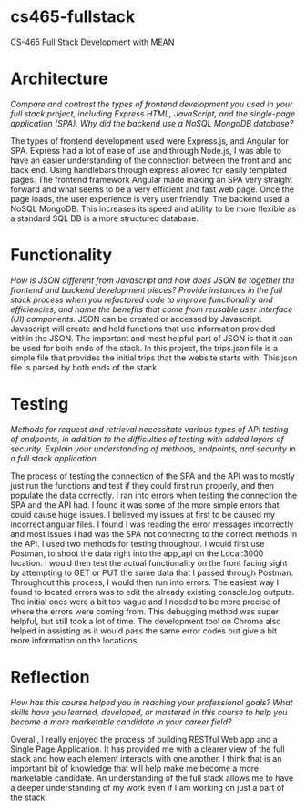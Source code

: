 # cs465-fullstack
CS-465 Full Stack Development with MEAN
# Architecture
*Compare and contrast the types of frontend development you used in your full stack project, including Express HTML, JavaScript, and the single-page application (SPA).
Why did the backend use a NoSQL MongoDB database?*

  The types of frontend development used were Express.js, and Angular for SPA. Express had a lot of ease of use and through Node.js, I was able to have an easier understanding of the connection between the front and and back end. Using handlebars through express allowed for easily templated pages. 
  The frontend framework Angular made making an SPA very straight forward and what seems to be a very efficient and fast web page. Once the page loads, the user experience is very user friendly. 
  The backend used a NoSQL MongoDB. This increases its speed and ability to be more flexible as a standard SQL DB is a more structured database. 

# Functionality
*How is JSON different from Javascript and how does JSON tie together the frontend and backend development pieces?
Provide instances in the full stack process when you refactored code to improve functionality and efficiencies, and name the benefits that come from reusable user interface (UI) components.*
  JSON can be created or accessed by Javascript. Javascript will create and hold functions that use information provided within the JSON. The important and most helpful part of JSON is that it can be used for both ends of the stack. 
  In this project, the trips.json file is a simple file that provides the initial trips that the website starts with. This json file is parsed by both ends of the stack. 

# Testing
*Methods for request and retrieval necessitate various types of API testing of endpoints, in addition to the difficulties of testing with added layers of security. Explain your understanding of methods, endpoints, and security in a full stack application.*

  The process of testing the connection of the SPA and the API was to mostly just run the functions and test if they could first run properly, and then populate the data correctly. I ran into errors when testing the connection the SPA and the API had. I found it was some of the more simple errors that could cause huge issues. I believed my issues at first to be caused my incorrect angular files. I found I was reading the error messages incorrectly and most issues I had was the SPA not connecting to the correct methods in the API. I used two methods for testing throughout. I would first use Postman, to shoot the data right into the app_api on the Local:3000 location. I would then test the actual functionality on the front facing sight by attempting to GET or PUT the same data that I passed through Postman. Throughout this process, I would then run into errors. The easiest way I found to located errors was to edit the already existing console.log outputs. The initial ones were a bit too vague and I needed to be more precise of where the errors were coming from. This debugging method was super helpful, but still took a lot of time. The development tool on Chrome also helped in assisting as it would pass the same error codes but give a bit more information on the locations. 

# Reflection
*How has this course helped you in reaching your professional goals? What skills have you learned, developed, or mastered in this course to help you become a more marketable candidate in your career field?*

  Overall, I really enjoyed the process of building RESTful Web app and a Single Page Application. It has provided me with a clearer view of the full stack and how each element interacts with one another. I think that is an important bit of knowledge that will help make me become a more marketable candidate. An understanding of the full stack allows me to have a deeper understanding of my work even if I am working on just a part of the stack. 
